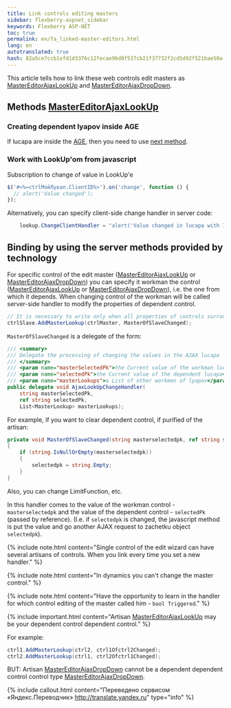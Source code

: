 ```yaml
--- 
title: Link controls editing masters 
sidebar: flexberry-aspnet_sidebar 
keywords: Flexberry ASP-NET 
toc: true 
permalink: en/fa_linked-master-editors.html 
lang: en 
autotranslated: true 
hash: 82a5ce7ccb1efd1d3376c12fecae96d0f537cb21f37732f2cd5d92f521bae50a 
--- 
```


This article tells how to link these web controls edit masters as [MasterEditorAjaxLookUp](fa_master-editor-ajax-lookup.html) and [MasterEditorAjaxDropDown](fa_master-editor-ajax-dropdown.html). 

## Methods [MasterEditorAjaxLookUp](fa_master-editor-ajax-lookup.html) 

### Creating dependent lyapov inside AGE 

If lucapa are inside the [AGE](fa_ajax-group-edit.html), then you need to use [next method](fa_controls-age.html). 

### Work with LookUp'om from javascript 

Subscription to change of value in LookUp'e 

```javascript
$('#<%=ctrlМойЛукап.ClientID%>').on('change', function () {
  // alert('Value changed'); 
});
``` 

Alternatively, you can specify client-side change handler in server code: 

```csharp
    lookup.ChangeClientHandler = "alert('Value changed in lucapa with ID {0}');";
``` 

## Binding by using the server methods provided by technology 

For specific control of the edit master ([MasterEditorAjaxLookUp](fa_master-editor-ajax-lookup.html) or [MasterEditorAjaxDropDown](fa_master-editor-ajax-dropdown.html)) you can specify it workman the control ([MasterEditorAjaxLookUp](fa_master-editor-ajax-lookup.html) or [MasterEditorAjaxDropDown](fa_master-editor-ajax-dropdown.html)), i.e. the one from which it depends. When changing control of the workman will be called server-side handler to modify the properties of dependent control. 

```csharp
// It is necessary to write only when all properties of controls surrounding WebBinder (type, etc.) 
ctrlSlave.AddMasterLookup(ctrlMaster, MasterOfSlaveChanged);
``` 

`MasterOfSlaveChanged` is a delegate of the form: 

```csharp
/// <summary> 
/// Delegate the processing of changing the values in the AJAX lucapa 
/// </summary> 
/// <param name="masterSelectedPk">the Current value of the workman lucapa</param> 
/// <param name="selectedPk">the Current value of the dependent lucapa</param> 
/// <param name="masterLookups">a List of other workmen of lyapov</param> 
public delegate void AjaxLookUpChangeHandler(
    string masterSelectedPk,
    ref string selectedPk,
    List<MasterLookup> masterLookups);
``` 

For example, if you want to clear dependent control, if purified of the artisan: 

```csharp
private void MasterOfSlaveChanged(string masterselectedpk, ref string selectedpk, List<MasterLookup> masterLookups)
{
    if (string.IsNullOrEmpty(masterselectedpk))
    {
        selectedpk = string.Empty;
    }
}
``` 

Also, you can change LimitFunction, etc. 

In this handler comes to the value of the workman control - `masterselectedpk` and the value of the dependent control - `selectedPk` (passed by reference). (I.e. if `selectedpk` is changed, the javascript method is put the value and go another AJAX request to zachetku object `selectedpk`). 

{% include note.html content="Single control of the edit wizard can have several artisans of controls. When you link every time you set a new handler." %} 

{% include note.html content="In dynamics you can't change the master control." %} 

{% include note.html content="Have the opportunity to learn in the handler for which control editing of the master called him - `bool Triggered`." %} 

{% include important.html content="Artisan [MasterEditorAjaxLookUp](fa_master-editor-ajax-lookup.html) may be your dependent control dependent control." %} 

For example: 

```csharp
ctrl1.AddMasterLookup(ctrl2, ctrl1Ofctrl2Changed);
ctrl2.AddMasterLookup(ctrl1, ctrl2Ofctrl1Changed);
``` 

BUT: Artisan [MasterEditorAjaxDropDown](fa_master-editor-ajax-dropdown.html) cannot be a dependent dependent control control type [MasterEditorAjaxDropDown](fa_master-editor-ajax-dropdown.html). 



{% include callout.html content="Переведено сервисом «Яндекс.Переводчик» <http://translate.yandex.ru>" type="info" %}
